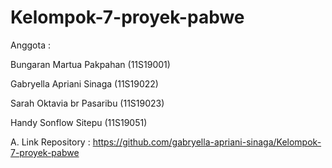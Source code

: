 # Kelompok-7-proyek-pabwe
Anggota   : <p>Bungaran Martua Pakpahan (11S19001)</p>
            <p>Gabryella Apriani Sinaga (11S19022)</p>
           <p>Sarah Oktavia br Pasaribu (11S19023)</p>
           <p>Handy Sonflow Sitepu (11S19051)</p>


A. Link Repository : https://github.com/gabryella-apriani-sinaga/Kelompok-7-proyek-pabwe

